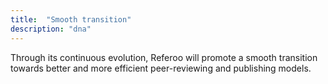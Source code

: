 ```yaml
---
title:  "Smooth transition"
description: "dna"
---
```

Through its continuous evolution, Referoo will promote a smooth
transition towards better and more efficient peer-reviewing and
publishing models.
